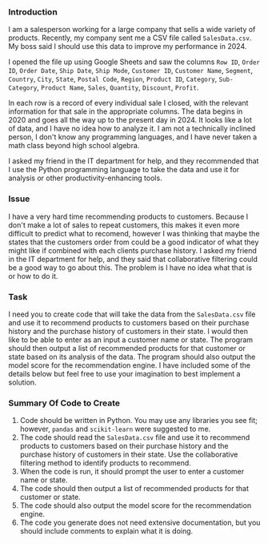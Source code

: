 ### Introduction

I am a salesperson working for a large company that sells a wide variety of products. Recently, my company sent me a CSV file called `SalesData.csv`. My boss said I should use this data to improve my performance in 2024.

I opened the file up using Google Sheets and saw the columns `Row ID`, `Order ID`, `Order Date`, `Ship Date`, `Ship Mode`, `Customer ID`, `Customer Name`, `Segment`, `Country`, `City`, `State`, `Postal Code`, `Region`, `Product ID`, `Category`, `Sub-Category`, `Product Name`, `Sales`, `Quantity`, `Discount`, `Profit`.

In each row is a record of every individual sale I closed, with the relevant information for that sale in the appropriate columns. The data begins in 2020 and goes all the way up to the present day in 2024. It looks like a lot of data, and I have no idea how to analyze it. I am not a technically inclined person, I don't know any programming languages, and I have never taken a math class beyond high school algebra.

I asked my friend in the IT department for help, and they recommended that I use the Python programming language to take the data and use it for analysis or other productivity-enhancing tools.

### Issue

 I have a very hard time recommending products to customers. Because I don't make a lot of sales to repeat customers, this makes it even more difficult to predict what to recomend, however I was thinking that maybe the states that the customers order from could be a good indicator of what they might like if combined with each clients purchase history. I asked my friend in the IT department for help, and they said that collaborative filtering could be a good way to go about this. The problem is I have no idea what that is or how to do it.

### Task

I need you to create code that will take the data from the `SalesData.csv` file and use it to recommend products to customers based on their purchase history and the purchase history of customers in their state.  I would then like to be able to enter as an input a customer name or state.  The program should then output a list of recommended products for that customer or state based on its analysis of the data.  The program should also output the model score for the recommendation engine.  I have included some of the details below but feel free to use your imagination to best implement a solution.

### Summary Of Code to Create

1. Code should be written in Python. You may use any libraries you see fit; however, `pandas` and `scikit-learn` were suggested to me.
2. The code should read the `SalesData.csv` file and use it to recommend products to customers based on their purchase history and the purchase history of customers in their state. Use the collaborative filtering method to identify products to recommend.
3. When the code is run, it should prompt the user to enter a customer name or state.
4. The code should then output a list of recommended products for that customer or state.
5. The code should also output the model score for the recommendation engine.
6. The code you generate does not need extensive documentation, but you should include comments to explain what it is doing.
